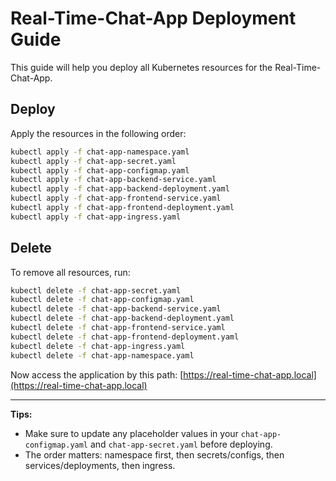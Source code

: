 # Real-Time-Chat-App Deployment Guide

This guide will help you deploy all Kubernetes resources for the Real-Time-Chat-App.

## Deploy

Apply the resources in the following order:

```bash
kubectl apply -f chat-app-namespace.yaml
kubectl apply -f chat-app-secret.yaml
kubectl apply -f chat-app-configmap.yaml
kubectl apply -f chat-app-backend-service.yaml
kubectl apply -f chat-app-backend-deployment.yaml
kubectl apply -f chat-app-frontend-service.yaml
kubectl apply -f chat-app-frontend-deployment.yaml
kubectl apply -f chat-app-ingress.yaml

```

## Delete

To remove all resources, run:

```bash
kubectl delete -f chat-app-secret.yaml
kubectl delete -f chat-app-configmap.yaml
kubectl delete -f chat-app-backend-service.yaml
kubectl delete -f chat-app-backend-deployment.yaml
kubectl delete -f chat-app-frontend-service.yaml
kubectl delete -f chat-app-frontend-deployment.yaml
kubectl delete -f chat-app-ingress.yaml
kubectl delete -f chat-app-namespace.yaml

```

Now access the application by this path: [https://real-time-chat-app.local](https://real-time-chat-app.local)

---

**Tips:**

- Make sure to update any placeholder values in your `chat-app-configmap.yaml` and `chat-app-secret.yaml` before deploying.
- The order matters: namespace first, then secrets/configs, then services/deployments, then ingress.

